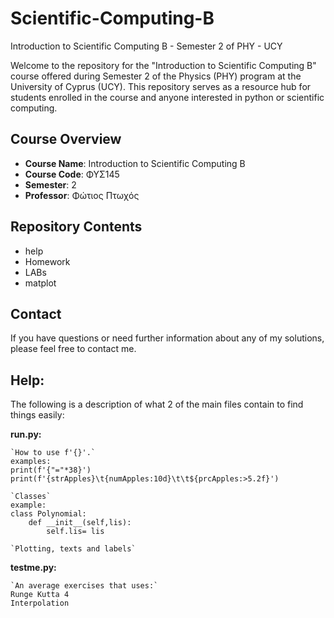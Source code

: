 # Scientific-Computing-B
Introduction to Scientific Computing B - Semester 2 of PHY - UCY

Welcome to the repository for the "Introduction to Scientific Computing B" course offered during Semester 2 of the Physics (PHY) program at the University of Cyprus (UCY). This repository serves as a resource hub for students enrolled in the course and anyone interested in python or scientific computing.

## Course Overview

- **Course Name**: Introduction to Scientific Computing B
- **Course Code**: ΦΥΣ145
- **Semester**: 2
- **Professor**: Φώτιος Πτωχός

## Repository Contents

- help
- Homework 
- LABs
- matplot

## Contact

If you have questions or need further information about any of my solutions, please feel free to contact me.

## Help:

The following is a description of what 2 of the main files contain to find things easily:

**run.py:**
~~~
`How to use f'{}'.`
examples:
print(f'{"="*38}')
print(f'{strApples}\t{numApples:10d}\t\t${prcApples:>5.2f}')

`Classes`
example:
class Polynomial:
    def __init__(self,lis):
        self.lis= lis

`Plotting, texts and labels`
~~~

**testme.py:**
~~~
`An average exercises that uses:`
Runge Kutta 4
Interpolation
~~~
